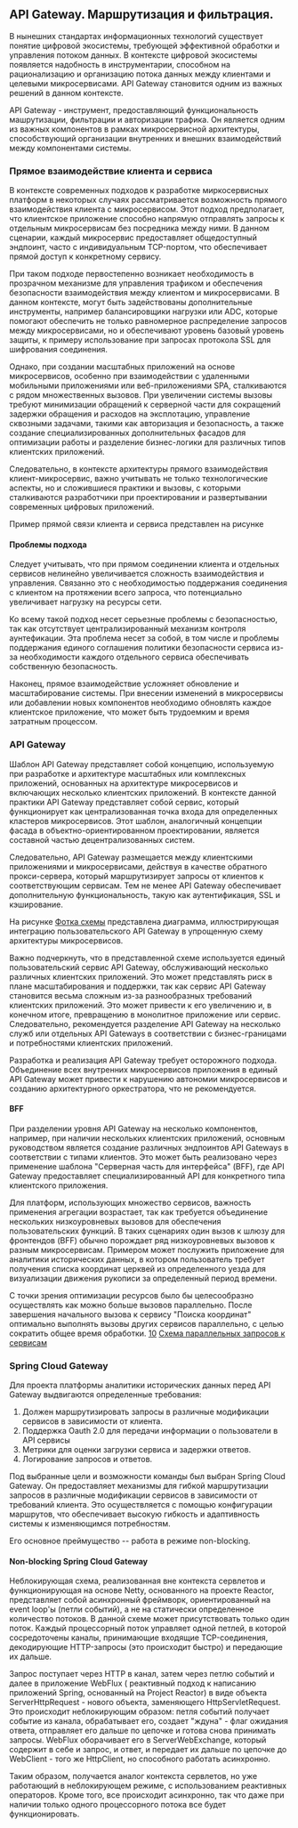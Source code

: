 ## API Gateway. Маршрутизация и фильтрация.

В нынешних стандартах информационных технологий существует понятие цифровой экосистемы, требующей
эффективной обработки и управления потоком данных. В контексте цифровой экосистемы появляется
надобность в инструментарии, способном на рационализацию и организацию потока данных между
клиентами и целевыми микросервисами. API Gateway становится одним из важных решений в данном
контексте.

API Gateway - инструмент, предоставляющий функциональность машрутизации, фильтрации и авторизации
трафика. Он является одним из важных компонентов в рамках микросервисной архитектуры,
способствующий организации внутренних и внешних взаимодействий между компонентами системы.

### Прямое взаимодействие клиента и сервиса

В контексте современных подходов к разработке миркосервисных платформ в некоторых случаях
рассматривается возможность прямого взаимодействия клиента с микросервисом. Этот подход
предполагает, что клиентское приложение
способно напрямую отправлять запросы к отдельным микросервисам без посредника между ними. В данном
сценарии, каждый микросервис предоставляет общедоступный эндпоинт, часто с индивидуальным
TCP-портом, что обеспечивает прямой доступ к конкретному сервису.

При таком подходе первостепенно возникает необходимость в прозрачном механизме для управления
трафиком и обеспечения безопасности
взаимодействия между клиентом и микросервисами. В данном контексте, могут быть задействованы
дополнительные
инструменты, например балансировщики нагрузки или ADC, которые помогают
обеспечить не только равномерное распределение запросов между микросервисами, но и обеспечивают
уровень базовый уровень защиты, к примеру использование при запросах
протокола SSL для шифрования соединения.

Однако, при создании масштабных приложений на основе микросервисов, особенно при взаимодействии с
удаленными мобильными приложениями или веб-приложениями SPA, сталкиваются с
рядом множественных вызовов. При увеличении системы
вызовы требуют минимизации обращений к серверной части для сокращений задержки обращения и расходов
на эксплотацию,
управление сквозными задачами, такими как авторизация и безопасность, а также создание
специализированных дополнительных фасадов для оптимизации работы и разделение бизнес-логики для
различных типов клиентских приложений.

Следовательно, в контексте архитектуры прямого взаимодействия клиент-микросервис, важно учитывать не
только технологические аспекты, но и сложившиеся практики и вызовы, с которыми сталкиваются
разработчики при проектировании и развертывании современных цифровых приложений.

Пример прямой связи клиента и сервиса представлен на рисунке
[]()

#### Проблемы подхода

Следует учитывать, что при прямом соединении клиента и отдельных сервисов нелинейно увеличивается
сложность взаимодействия и управления. Связанно это с необходимостью поддержания соединения с
клиентом на протяжении всего запроса, что потенциально увеличивает нагрузку на ресурсы сети.

Ко всему такой подход несет серьезные проблемы с безопасностью, так как отсутствует
централизированный
механизм контроля аунтефикации. Эта проблема несет за собой, в том числе и проблемы поддержания
единого соглашения политики безопасности сервиса из-за необходимости каждого отдельного сервиса
обеспечивать собственную безопасность.

Наконец, прямое взаимодействие усложняет обновление и масштабирование системы. При внесении
изменений в микросервисы или добавлении новых компонентов необходимо обновлять каждое клиентское
приложение, что может быть трудоемким и время затратным процессом.

### API Gateway

Шаблон API Gateway представляет собой концепцию, используемую при разработке и архитектуре
масштабных или комплексных приложений, основанных на архитектуре микросервисов и включающих
несколько клиентских приложений. В контексте данной практики API Gateway представляет собой сервис,
который функционирует как централизованная точка входа для определенных кластеров микросервисов.
Этот шаблон, аналогичный концепции фасада в объектно-ориентированном проектировании, является
составной частью децентрализованных систем.

Следовательно, API Gateway размещается между клиентскими приложениями и микросервисами, действуя в
качестве обратного прокси-сервера, который маршрутизирует запросы от клиентов к соответствующим
сервисам. Тем не менее API Gateway обеспечивает дополнительную функциональность, такую как
аутентификация, SSL и кэширование.

На рисунке [Фотка схемы]() представлена диаграмма, иллюстрирующая интеграцию пользовательского
API Gateway в упрощенную схему архитектуры микросервисов.

Важно подчеркнуть, что в представленной схеме используется единый пользовательский сервис API
Gateway, обслуживающий несколько различных клиентских приложений. Это может представлять риск в
плане масштабирования и поддержки, так как сервис API Gateway становится весьма сложным из-за
разнообразных требований клиентских приложений. Это может привести к его увеличению и, в конечном
итоге, превращению в монолитное приложение или сервис. Следовательно, рекомендуется разделение API
Gateway на несколько служб или отдельных API Gateways в соответствии с бизнес-границами и
потребностями клиентских приложений.

Разработка и реализация API Gateway требует осторожного подхода. Объединение всех внутренних
микросервисов приложения в единый API Gateway может привести к нарушению автономии микросервисов и
созданию архитектурного оркестратора, что не рекомендуется.

#### BFF

При разделении уровня API Gateway на несколько компонентов, например, при наличии нескольких
клиентских приложений, основным руководством является создание различных эндпоинтов API Gateways в
соответствии
с типами клиентов. Это может быть реализовано через применение шаблона "Серверная часть для
интерфейса" (BFF), где API Gateway предоставляет специализированный API для конкретного типа
клиентского приложения.

Для платформ, использующих множество сервисов, важность применения агрегации возрастает, так как
требуется объединение нескольких низкоуровневых вызовов для обеспечения пользовательских функций. В
таких сценариях один вызов к шлюзу для фронтендов (BFF) обычно порождает ряд низкоуровневых вызовов
к разным микросервисам. Примером может послужить приложение для аналитики исторических данных, в
котором
пользователь требует получения списка координат церквей из определенного уезда для визуализации
движения рукописи
за определенный период времени.

С точки зрения оптимизации ресурсов было бы целесообразно осуществлять как можно больше вызовов
параллельно. После завершения начального вызова к сервису "Поиска координат" оптимально выполнять
вызовы других сервисов параллельно, с целью сократить общее время обработки. [10](Литература.md#bff)
[Схема параллельных запросов к сервисам]()

### Spring Cloud Gateway

Для проекта платформы аналитики исторических данных перед API Gateway выдвигаются определенные
требования:

1) Должен маршрутизировать запросы в различные модификации сервисов в зависимости от клиента.
2) Поддержка Oauth 2.0 для передачи информации о пользователи в API сервисы
3) Метрики для оценки загрузки сервиса и задержки ответов.
4) Логирование запросов и ответов.

Под выбранные цели и возможности команды был выбран Spring Cloud Gateway.
Он предоставляет механизмы для гибкой маршрутизации запросов в различные модификации сервисов в
зависимости от требований клиента. Это осуществляется с помощью конфигурации маршрутов, что
обеспечивает высокую гибкость и адаптивность системы к изменяющимся потребностям.

Его основное преймущество -- работа в режиме non-blocking.

#### Non-blocking Spring Cloud Gateway

Неблокирующая схема, реализованная вне контекста сервлетов и функционирующая на основе Netty,
основанного на проекте Reactor, представляет собой асинхронный фреймворк, ориентированный на event
loop'ы (петли событий), а не на статически определенное количество потоков. В данной схеме может
присутствовать только один поток. Каждый процессорный поток управляет одной петлей, в которой
сосредоточены каналы, принимающие входящие TCP-соединения, декодирующие HTTP-запросы (это происходит
быстро) и передающие их дальше.

Запрос поступает через HTTP в канал, затем через петлю событий и далее в приложение WebFlux (
реактивный подход к написанию приложений Spring, основанный на Project Reactor) в виде объекта
ServerHttpRequest - нового объекта, заменяющего HttpServletRequest. Это происходит неблокирующим
образом: петля событий получает событие из канала, обрабатывает его, создает "ждуна" - флаг ожидания
ответа, отправляет его дальше по цепочке и готова снова принимать запросы. WebFlux оборачивает его в
ServerWebExchange, который содержит в себе и запрос, и ответ, и передает их дальше по цепочке до
WebClient - того же HttpClient, но способного работать асинхронно.

Таким образом, получается аналог контекста сервлетов, но уже работающий в неблокирующем режиме, с
использованием реактивных операторов. Кроме того, все происходит асинхронно, так что даже при
наличии только одного процессорного потока все будет функционировать.

